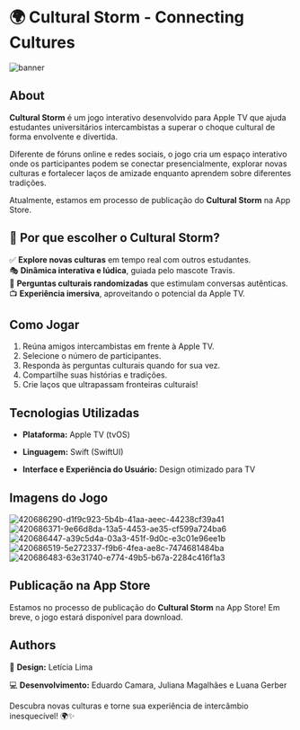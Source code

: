 # 🌍 Cultural Storm - Connecting Cultures

![banner](https://github.com/user-attachments/assets/e45e2314-a59e-4730-9d38-a5e3972315a3)


## About
**Cultural Storm** é um jogo interativo desenvolvido para Apple TV que ajuda estudantes universitários intercambistas a superar o choque cultural de forma envolvente e divertida. 

Diferente de fóruns online e redes sociais, o jogo cria um espaço interativo onde os participantes podem se conectar presencialmente, explorar novas culturas e fortalecer laços de amizade enquanto aprendem sobre diferentes tradições.

Atualmente, estamos em processo de publicação do **Cultural Storm** na App Store.

## 🎯 Por que escolher o Cultural Storm?
✅ **Explore novas culturas** em tempo real com outros estudantes.  
🎭 **Dinâmica interativa e lúdica**, guiada pelo mascote Travis.  
🎲 **Perguntas culturais randomizadas** que estimulam conversas autênticas.  
📺 **Experiência imersiva**, aproveitando o potencial da Apple TV.  

## Como Jogar
1. Reúna amigos intercambistas em frente à Apple TV.  
2. Selecione o número de participantes.  
3. Responda às perguntas culturais quando for sua vez.  
4. Compartilhe suas histórias e tradições.  
5. Crie laços que ultrapassam fronteiras culturais!  

## Tecnologias Utilizadas
- **Plataforma:** Apple TV (tvOS)

- **Linguagem:** Swift (SwiftUI)
- **Interface e Experiência do Usuário:** Design otimizado para TV

## Imagens do Jogo

![420686290-d1f9c923-5b4b-41aa-aeec-44238cf39a41](https://github.com/user-attachments/assets/03f653fb-0cb9-4dea-a653-e13bb415721b)
![420686371-9e66d8da-13a5-4453-ae35-cf599a724ba6](https://github.com/user-attachments/assets/4c370172-8d44-45b3-aab2-70c1c75f9fbb)
![420686447-a39c5d4a-03a3-451f-9d0c-e3c01e96ee1b](https://github.com/user-attachments/assets/dc4165e4-3740-43b9-b627-fe3aa77bbc20)
![420686519-5e272337-f9b6-4fea-ae8c-7474681484ba](https://github.com/user-attachments/assets/fb276623-5bdf-47e6-8930-e68ef80264c2)
![420686483-63e31740-e774-49b5-b67a-2284c416f1a3](https://github.com/user-attachments/assets/6736390d-8ca0-4cb3-a96f-38536ef41e88)


## Publicação na App Store
Estamos no processo de publicação do **Cultural Storm** na App Store! Em breve, o jogo estará disponível para download.  

## Authors  
🎨 **Design:** Letícia Lima 

💻 **Desenvolvimento:** Eduardo Camara, Juliana Magalhães e Luana Gerber 


Descubra novas culturas e torne sua experiência de intercâmbio inesquecível! 🌍✨
